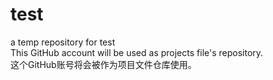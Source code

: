 # test<br />
a temp repository for test<br />
This GitHub account will be used as projects file's repository.<br />
这个GitHub账号将会被作为项目文件仓库使用。<br />
